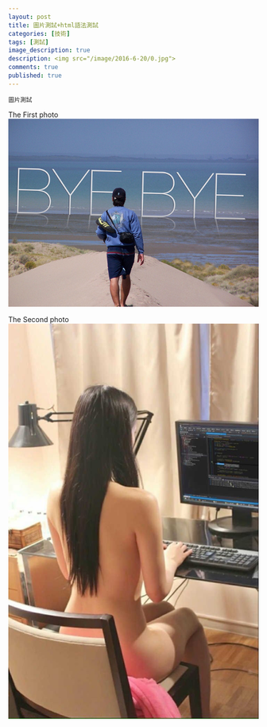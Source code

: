 ```yaml
---
layout: post
title: 圖片測試+html語法測試
categories: [技術]
tags: [測試]
image_description: true
description: <img src="/image/2016-6-20/0.jpg">
comments: true
published: true
---
```

 
  
 `圖片測試`
 
 The First photo
<img src="/image/2016-6-20/0.jpg">
 
 
 
 
 The Second photo
<img src="/image/2016-6-20/1.jpg">
 